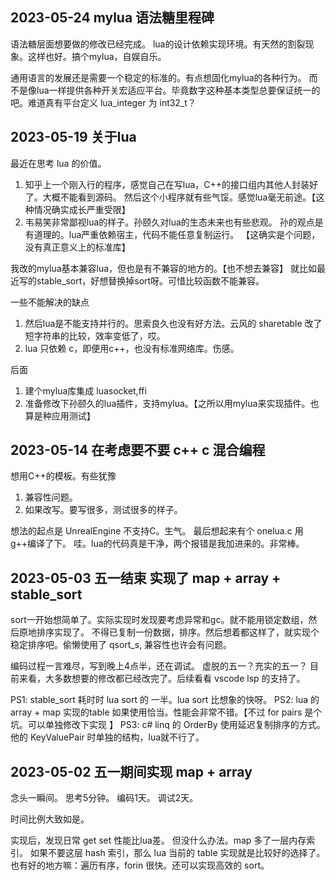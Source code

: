 ## 2023-05-24 mylua 语法糖里程碑
语法糖层面想要做的修改已经完成。
lua的设计依赖实现环境。有天然的割裂现象。这样也好。搞个mylua，自娱自乐。

通用语言的发展还是需要一个稳定的标准的。有点想固化mylua的各种行为。
而不是像lua一样提供各种开关宏适应平台。毕竟数字这种基本类型总要保证统一的吧。难道真有平台定义 lua_integer 为 int32_t？

## 2023-05-19 关于lua
最近在思考 lua 的价值。
1. 知乎上一个刚入行的程序，感觉自己在写lua，C++的接口组内其他人封装好了。大概不能看到源码。
   然后这个小程序就有些气馁。感觉lua毫无前途。【这种情况确实成长严重受限】
2. 韦易笑非常鄙视lua的样子。孙颐久对lua的生态未来也有些悲观。
   孙的观点是有道理的。lua严重依赖宿主，代码不能任意复制运行。
   【这确实是个问题，没有真正意义上的标准库】

我改的mylua基本兼容lua，但也是有不兼容的地方的。【也不想去兼容】
就比如最近写的stable_sort，好想替换掉sort呀。可惜比较函数不能兼容。

一些不能解决的缺点
1. 然后lua是不能支持并行的。思索良久也没有好方法。云风的 sharetable 改了短字符串的比较，效率变低了，哎。
2. lua 只依赖 c，即便用c++，也没有标准网络库。伤感。

后面
1. 建个mylua库集成 luasocket,ffi
2. 准备修改下孙颐久的lua插件，支持mylua。【之所以用mylua来实现插件。也算是种应用测试】
## 2023-05-14 在考虑要不要 c++ c 混合编程
想用C++的模板。有些犹豫
1. 兼容性问题。
2. 如果改写。要写很多，测试很多的样子。

想法的起点是 UnrealEngine 不支持C。生气。
最后想起来有个 onelua.c 用g++编译了下。
哇。lua的代码真是干净，两个报错是我加进来的。非常棒。
## 2023-05-03 五一结束 实现了 map + array + stable_sort
sort一开始想简单了。实际实现时发现要考虑异常和gc。就不能用锁定数组，然后原地排序实现了。
不得已复制一份数据，排序。然后想着都这样了，就实现个稳定排序吧。偷懒使用了 qsort_s, 兼容性也许会有问题。

编码过程一言难尽，写到晚上4点半，还在调试。
虚脱的五一？充实的五一？
目前来看，大多数想要的修改都已经改完了。后续看看 vscode lsp 的支持了。

PS1: stable_sort 耗时时 lua sort 的 一半。lua sort 比想象的快呀。
PS2: lua 的 array + map 实现的table 如果使用恰当。性能会非常不错。【不过 for pairs 是个坑。可以单独修改下实现 】
PS3: c# linq 的 OrderBy 使用延迟复制排序的方式。他的 KeyValuePair 时单独的结构，lua就不行了。

## 2023-05-02 五一期间实现 map + array
念头一瞬间。
思考5分钟。
编码1天。
调试2天。

时间比例大致如是。

实现后，发现日常 get set 性能比lua差。
但没什么办法。map 多了一层内存索引。
如果不要这层 hash 索引，那么 lua 当前的 table 实现就是比较好的选择了。
也有好的地方嘛：遍历有序，forin 很快。还可以实现高效的 sort。